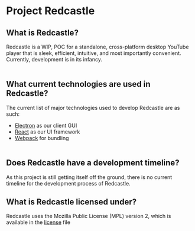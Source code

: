 # Project Redcastle


## What is Redcastle?
Redcastle is a WIP, POC for a standalone, cross-platform desktop YouTube player
that is sleek, efficient, intuitive, and most importantly convenient.
Currently, development is in its infancy.
<br><br>

## What current technologies are used in Redcastle?
The current list of major technologies used to develop Redcastle are as such:

- [Electron](https://electronjs.org/) as our client GUI
- [React](https://reactjs.org) as our UI framework
- [Webpack](https://webpack.js.org/) for bundling
<br><br>

## Does Redcastle have a development timeline?
As this project is still getting itself off the ground, there is no current
timeline for the development process of Redcastle.

## What is Redcastle licensed under?
Redcastle uses the Mozilla Public License (MPL) version 2, which is available in
the [license](license) file
